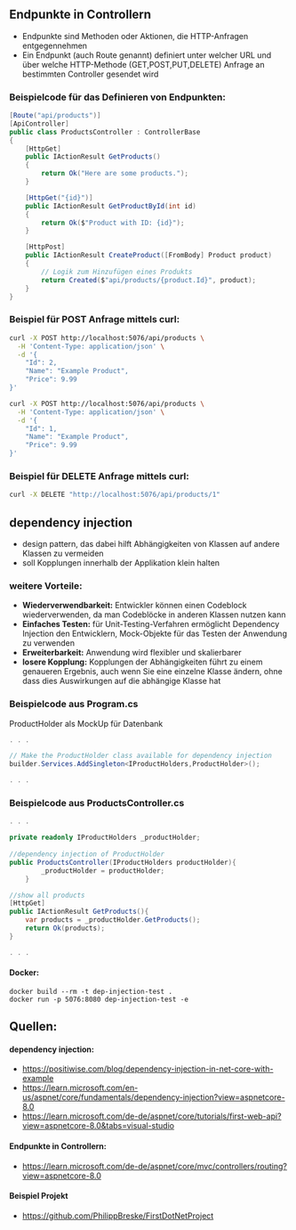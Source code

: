## Endpunkte in Controllern
- Endpunkte sind Methoden oder Aktionen, die HTTP-Anfragen entgegennehmen
- Ein Endpunkt (auch Route genannt) definiert unter welcher URL und über welche HTTP-Methode (GET,POST,PUT,DELETE) Anfrage an bestimmten Controller gesendet wird

### Beispielcode für das Definieren von Endpunkten:
```C#
[Route("api/products")]
[ApiController]
public class ProductsController : ControllerBase
{
    [HttpGet]
    public IActionResult GetProducts()
    {
        return Ok("Here are some products.");
    }

    [HttpGet("{id}")]
    public IActionResult GetProductById(int id)
    {
        return Ok($"Product with ID: {id}");
    }

    [HttpPost]
    public IActionResult CreateProduct([FromBody] Product product)
    {
        // Logik zum Hinzufügen eines Produkts
        return Created($"api/products/{product.Id}", product);
    }
}
```
### Beispiel für POST Anfrage mittels curl:
```sh
curl -X POST http://localhost:5076/api/products \
  -H 'Content-Type: application/json' \
  -d '{
    "Id": 2,
    "Name": "Example Product",
    "Price": 9.99
}'

curl -X POST http://localhost:5076/api/products \
  -H 'Content-Type: application/json' \
  -d '{
    "Id": 1,
    "Name": "Example Product",
    "Price": 9.99                                                                                                  
}'


```
### Beispiel für DELETE Anfrage mittels curl:
```sh
curl -X DELETE "http://localhost:5076/api/products/1"
```

## dependency injection
- design pattern, das dabei hilft Abhängigkeiten von Klassen auf andere Klassen zu vermeiden
- soll Kopplungen innerhalb der Applikation klein halten
### weitere Vorteile:
- **Wiederverwendbarkeit:** Entwickler können einen Codeblock wiederverwenden, da man Codeblöcke in anderen Klassen nutzen kann
- **Einfaches Testen:** für Unit-Testing-Verfahren ermöglicht Dependency Injection den Entwicklern, Mock-Objekte für das Testen der Anwendung zu verwenden
- **Erweiterbarkeit:** Anwendung wird flexibler und skalierbarer
- **losere Kopplung:** Kopplungen der Abhängigkeiten führt zu einem genaueren Ergebnis, auch wenn Sie eine einzelne Klasse ändern, ohne dass dies Auswirkungen auf die abhängige Klasse hat


### Beispielcode aus Program.cs
ProductHolder als MockUp für Datenbank
```C#
. . .

// Make the ProductHolder class available for dependency injection
builder.Services.AddSingleton<IProductHolders,ProductHolder>();

. . .
```

### Beispielcode aus ProductsController.cs
```C#
. . .

private readonly IProductHolders _productHolder;
    
//dependency injection of ProductHolder
public ProductsController(IProductHolders productHolder){
        _productHolder = productHolder;
    }

//show all products
[HttpGet]
public IActionResult GetProducts(){
    var products = _productHolder.GetProducts();
    return Ok(products);
}

. . .
```

#### Docker:
```Shell
docker build --rm -t dep-injection-test . 
docker run -p 5076:8080 dep-injection-test -e
```

## Quellen:
#### dependency injection:
- https://positiwise.com/blog/dependency-injection-in-net-core-with-example
- https://learn.microsoft.com/en-us/aspnet/core/fundamentals/dependency-injection?view=aspnetcore-8.0
- https://learn.microsoft.com/de-de/aspnet/core/tutorials/first-web-api?view=aspnetcore-8.0&tabs=visual-studio
#### Endpunkte in Controllern:
- https://learn.microsoft.com/de-de/aspnet/core/mvc/controllers/routing?view=aspnetcore-8.0
#### Beispiel Projekt
- https://github.com/PhilippBreske/FirstDotNetProject
